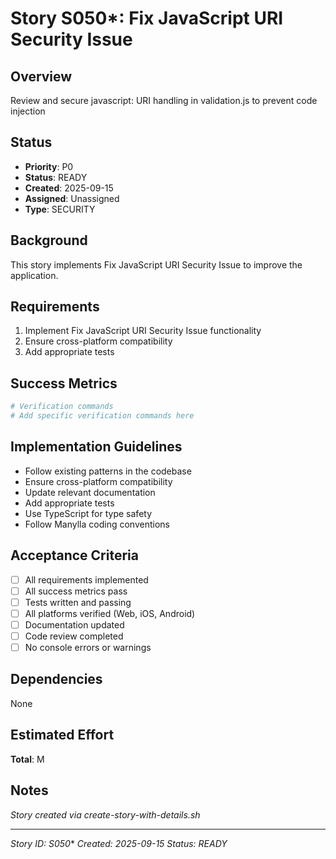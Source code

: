 # Story S050*: Fix JavaScript URI Security Issue

## Overview
Review and secure javascript: URI handling in validation.js to prevent code injection

## Status
- **Priority**: P0
- **Status**: READY
- **Created**: 2025-09-15
- **Assigned**: Unassigned
- **Type**: SECURITY

## Background
This story implements Fix JavaScript URI Security Issue to improve the application.

## Requirements
1. Implement Fix JavaScript URI Security Issue functionality
2. Ensure cross-platform compatibility
3. Add appropriate tests

## Success Metrics
```bash
# Verification commands
# Add specific verification commands here
```

## Implementation Guidelines
- Follow existing patterns in the codebase
- Ensure cross-platform compatibility  
- Update relevant documentation
- Add appropriate tests
- Use TypeScript for type safety
- Follow Manylla coding conventions

## Acceptance Criteria
- [ ] All requirements implemented
- [ ] All success metrics pass
- [ ] Tests written and passing
- [ ] All platforms verified (Web, iOS, Android)
- [ ] Documentation updated
- [ ] Code review completed
- [ ] No console errors or warnings

## Dependencies
None

## Estimated Effort
**Total**: M

## Notes
*Story created via create-story-with-details.sh*

---
*Story ID: S050**
*Created: 2025-09-15*
*Status: READY*
